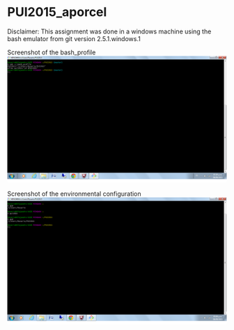 # PUI2015_aporcel

Disclaimer: This assignment was done in a windows machine using the bash emulator from git version 2.5.1.windows.1

Screenshot of the bash_profile
![Alt text](SCRSHOT2APORCELPUIHW12.BMP)

Screenshot of the environmental configuration
![Alt text](SCRSHOT1APORCELPUIHW12.BMP)
